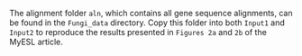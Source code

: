 The alignment folder `aln`, which contains all gene sequence alignments, can be found in the `Fungi_data` directory. Copy this folder into both `Input1` and `Input2` to reproduce the results presented in `Figures 2a` and `2b` of the MyESL article.
